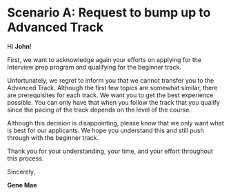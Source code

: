 # **Scenario A: Request to bump up to Advanced Track**



Hi **John**!


First, we want to acknowledge again your efforts on applying for the Interview prep program and qualifying for the beginner track.

Unfortunately, we regret to inform you that we cannot transfer you to the Advanced Track. Although the first few topics are somewhat similar, there are prerequisites for each track. We want you to get the best experience possible. You can only have that when you follow the track that you qualify since the pacing of the track depends on the level of the course.

Although this decision is disappointing, please know that we only want what is best for our applicants. We hope you understand this and still push through with the beginner track. 

Thank you for your understanding, your time, and your effort throughout this process. 


Sincerely,

**Gene Mae**


